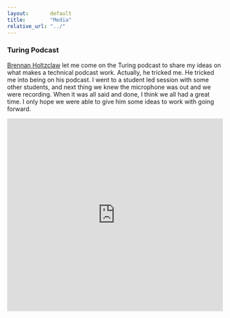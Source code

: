 ```yaml
---
layout:       default
title:        "Media"
relative_url: "../"
---
```


### Turing Podcast

[Brennan Holtzclaw](https://github.com/brennanholtzclaw) let me come on the Turing podcast to share my ideas on what makes a technical podcast work. Actually, he tricked me. He tricked me into being on his podcast. I went to a student led session with some other students, and next thing we knew the microphone was out and we were recording. When it was all said and done, I think we all had a great time. I only hope we were able to give him some ideas to work with going forward.

<iframe width="100%" height="450" scrolling="no" frameborder="no" src="https://w.soundcloud.com/player/?url=https%3A//api.soundcloud.com/tracks/249353926&amp;auto_play=false&amp;hide_related=false&amp;show_comments=true&amp;show_user=true&amp;show_reposts=false&amp;visual=true"></iframe>
